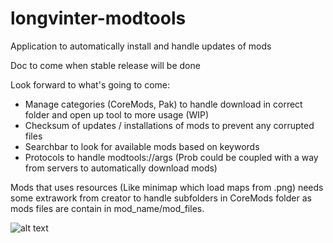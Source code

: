 # longvinter-modtools
Application to automatically install and handle updates of mods

Doc to come when stable release will be done

Look forward to what's going to come:
  - Manage categories (CoreMods, Pak) to handle download in correct folder and open up tool to more usage (WIP)
  - Checksum of updates / installations of mods to prevent any corrupted files
  - Searchbar to look for available mods based on keywords
  - Protocols to handle modtools://args (Prob could be coupled with a way from servers to automatically download mods)

Mods that uses resources (Like minimap which load maps from .png) needs some extrawork from creator to handle subfolders in CoreMods folder as mods files are contain in mod_name/mod_files.

![alt text](https://github.com/tsukasaroot/longvinter-modtools/blob/master/readme-pics/img.png?raw=true)
